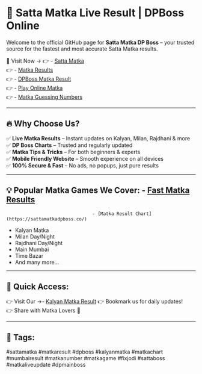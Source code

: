 # 🎯 Satta Matka Live Result | DPBoss Online

Welcome to the official GitHub page for **Satta Matka DP Boss** – your trusted source for the fastest and most accurate Satta Matka results.

📍 Visit Now → 👉 - [Satta Matka](https://sattamatkadpboss.co/)  
              👉 - [Matka Results](https://sattamatkadpboss.co/)  
              👉 - [DPBoss Matka Result](https://sattamatkadpboss.co/)  
              👉 - [Play Online Matka](https://sattamatkadpboss.co/)  
              👉 - [Matka Guessing Numbers](https://sattamatkadpboss.co/)  
                    
---

## 🔥 Why Choose Us?

✅ **Live Matka Results** – Instant updates on Kalyan, Milan, Rajdhani & more  
✅ **DP Boss Charts** – Trusted and regularly updated  
✅ **Matka Tips & Tricks** – For both beginners & experts  
✅ **Mobile Friendly Website** – Smooth experience on all devices  
✅ **100% Secure & Fast** – No ads, no popups, just pure results

---

## 💡 Popular Matka Games We Cover: - [Fast Matka Results](https://sattamatkadpboss.co/)  
                                    - [Matka Result Chart](https://sattamatkadpboss.co/)


- Kalyan Matka
- Milan Day/Night
- Rajdhani Day/Night
- Main Mumbai
- Time Bazar
- And many more…

---

## 🔗 Quick Access:

👉 Visit Our →- [Kalyan Matka Result](https://sattamatkadpboss.co/)
👉 Bookmark us for daily updates!  
👉 Share with Matka Lovers 🎯

---

## 📌 Tags:
#sattamatka #matkaresult #dpboss #kalyanmatka #matkachart #mumbairesult #matkanumber #matkagame #fixjodi #sattaboss #matkaliveupdate #dpmainboss 
